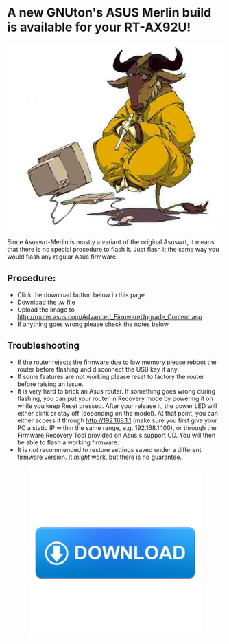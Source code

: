 # A new GNUton's ASUS Merlin build is available for your RT-AX92U!
<p align="center">
  <img src="logo.jpg">
</p>  
Since Asuswrt-Merlin is mostly a variant of the original Asuswrt, it means that there is no special procedure to flash it.  Just flash it the same way you would flash any regular Asus firmware.

## Procedure:
* Click the download button below in this page
* Download the .w file
* Upload the image to http://router.asus.com/Advanced_FirmwareUpgrade_Content.asp
* If anything goes wrong please check the notes below

## Troubleshooting
* If the router rejects the firmware due to low memory please reboot the router before flashing and disconnect the USB key if any.
* If some features are not working please reset to factory the router before raising an issue.
* It is very hard to brick an Asus router.  If something goes wrong during flashing, you can put your router in Recovery mode by powering it on while you keep Reset pressed.  After your release it, the power LED will either blink or stay off (depending on the model).  At that point, you can either access it through http://192.168.1.1 (make sure you first give your PC a static IP within the same range, e.g. 192.168.1.100), or through the Firmware Recovery Tool provided on Asus's support CD.  You will then be able to flash a working firmware.
* It is _not_ recommended to restore settings saved under a different firmware version.  It _might_ work, but there is no guarantee.

<p align="center">
  <a href="https://github.com/gnuton/asuswrt-merlin.ng/releases/latest"><img src="download-button.png"></a>
</p>
